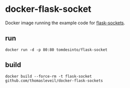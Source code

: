 docker-flask-socket
===================

Docker image running the example code for [flask-sockets](https://github.com/kennethreitz/flask-sockets).


run
---

    docker run -d -p 80:80 tomdesinto/flask-socket


build
-----

	docker build --force-rm -t flask-socket github.com/thomasleveil/docker-flask-sockets

